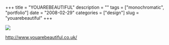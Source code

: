 +++
title = "YOUAREBEAUTIFUL"
description = ""
tags = ["monochromatic", "portfolio"]
date = "2008-02-29"
categories = ["design"]
slug = "youarebeautiful"
+++


 

  <div id="screens-thumbs" class="clearfix">
    <div class="txt-center" id="design-submission"><a href="http://www.youarebeautiful.co.uk/"><img id='bluga-thumbnail-864' class='bluga-thumbnail large' src='//media.konigi.com/bluga/
wt47f27912e2f2b_0.jpg'/></a></div>  
  </div>   
<p><a href="http://www.youarebeautiful.co.uk/">http://www.youarebeautiful.co.uk/</a></p>




